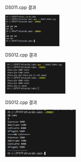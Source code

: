 DS011.cpp 결과 <br>

<img src="https://github.com/HyeokjuCHu/22100062_KHJ_DS/blob/master/DS-lab2/result/DS011.png?raw=true" height="100">

DS012.cpp 결과 <br>

<img src="https://github.com/HyeokjuCHu/22100062_KHJ_DS/blob/master/DS-lab2/result/DS012.png?raw=true" height="100">

DS012.cpp 결과 <br>

<img src="https://github.com/HyeokjuCHu/22100062_KHJ_DS/blob/master/DS-lab2/result/DS013.png?raw=true" height="150">